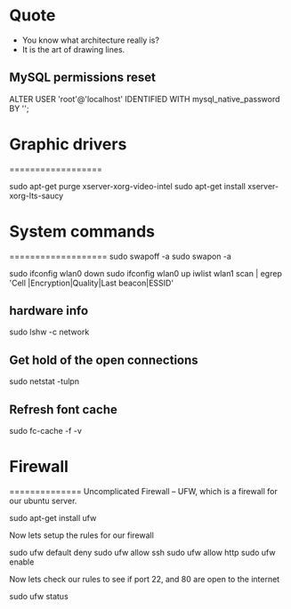 # Quote
- You know what architecture really is?
- It is the art of drawing lines.


## MySQL permissions reset
ALTER USER 'root'@'localhost' IDENTIFIED WITH mysql_native_password BY '';


# Graphic drivers
==================
<!-- sudo apt-get install xorg-server -->
sudo apt-get purge xserver-xorg-video-intel
sudo apt-get install xserver-xorg-lts-saucy


# System commands
===================
sudo swapoff -a
sudo swapon -a

sudo ifconfig wlan0 down
sudo ifconfig wlan0 up
iwlist wlan1 scan | egrep 'Cell |Encryption|Quality|Last beacon|ESSID'

hardware info
----------------------
sudo lshw -c network


## Get hold of the open connections
sudo netstat -tulpn


## Refresh font cache
sudo fc-cache -f -v


# Firewall
==============
Uncomplicated Firewall – UFW, which is a firewall for our ubuntu server.

sudo apt-get install ufw

Now lets setup the rules for our firewall

sudo ufw default deny
sudo ufw allow ssh
sudo ufw allow http
sudo ufw enable

Now lets check our rules to see if port 22, and 80 are open to the internet

sudo ufw status
